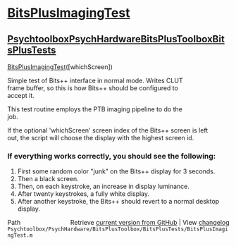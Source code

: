 # [BitsPlusImagingTest](BitsPlusImagingTest)
## [Psychtoolbox](Psychtoolbox)[PsychHardware](PsychHardware)[BitsPlusToolbox](BitsPlusToolbox)[BitsPlusTests](BitsPlusTests)

[BitsPlusImagingTest](BitsPlusImagingTest)([whichScreen])  
  
Simple test of Bits++ interface in normal mode.  Writes CLUT  
frame buffer, so this is how Bits++ should be configured to  
accept it.  
  
This test routine employs the PTB imaging pipeline to do the  
job.  
  
If the optional 'whichScreen' screen index of the Bits++ screen is left  
out, the script will choose the display with the highest screen id.  
  
### If everything works correctly, you should see the following:  
  
1. First some random color "junk" on the Bits++ display for 3 seconds.  
2. Then a black screen.  
3. Then, on each keystroke, an increase in display luminance.  
4. After twenty keystrokes, a fully white display.  
5. After another keystroke, the Bits++ should revert to a normal desktop  
   display.  




<div class="code_header" style="text-align:right;">
  <span style="float:left;">Path&nbsp;&nbsp;</span> <span class="counter">Retrieve <a href=
  "https://raw.github.com/Psychtoolbox-3/Psychtoolbox-3/beta/Psychtoolbox/PsychHardware/BitsPlusToolbox/BitsPlusTests/BitsPlusImagingTest.m">current version from GitHub</a> | View <a href=
  "https://github.com/Psychtoolbox-3/Psychtoolbox-3/commits/beta/Psychtoolbox/PsychHardware/BitsPlusToolbox/BitsPlusTests/BitsPlusImagingTest.m">changelog</a></span>
</div>
<div class="code">
  <code>Psychtoolbox/PsychHardware/BitsPlusToolbox/BitsPlusTests/BitsPlusImagingTest.m</code>
</div>

